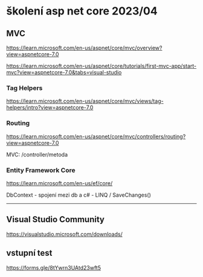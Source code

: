 # školení asp net core 2023/04

## MVC
https://learn.microsoft.com/en-us/aspnet/core/mvc/overview?view=aspnetcore-7.0

https://learn.microsoft.com/en-us/aspnet/core/tutorials/first-mvc-app/start-mvc?view=aspnetcore-7.0&tabs=visual-studio

### Tag Helpers
https://learn.microsoft.com/en-us/aspnet/core/mvc/views/tag-helpers/intro?view=aspnetcore-7.0

### Routing
https://learn.microsoft.com/en-us/aspnet/core/mvc/controllers/routing?view=aspnetcore-7.0

MVC: /controller/metoda


### Entity Framework Core
https://learn.microsoft.com/en-us/ef/core/

DbContext - spojení mezi db a c# - LINQ / SaveChanges()


--------


## Visual Studio Community
https://visualstudio.microsoft.com/downloads/

## vstupní test
https://forms.gle/8tYwrn3UAtd23wft5

